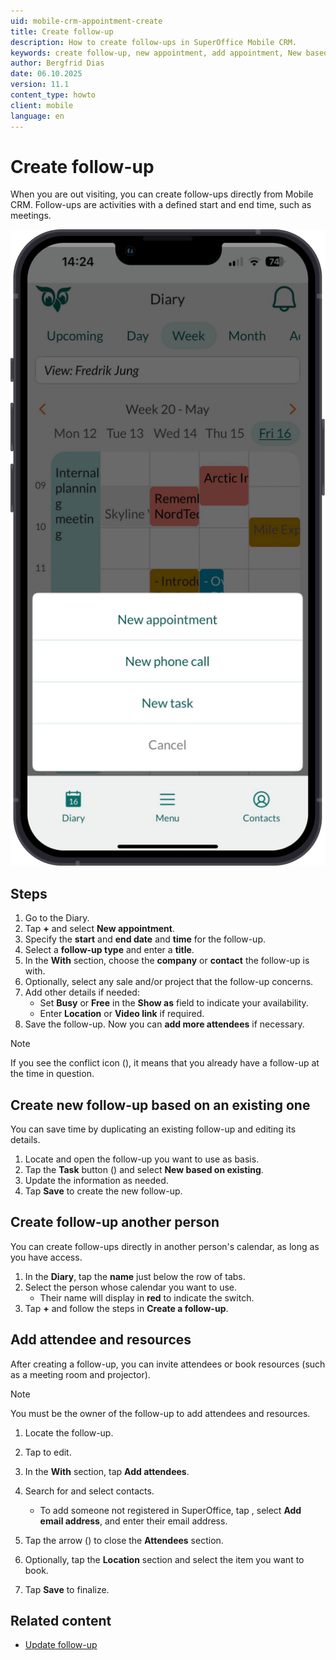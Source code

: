 ```yaml
---
uid: mobile-crm-appointment-create
title: Create follow-up
description: How to create follow-ups in SuperOffice Mobile CRM.
keywords: create follow-up, new appointment, add appointment, New based on existing, create meeting, diary, follow-up
author: Bergfrid Dias
date: 06.10.2025
version: 11.1
content_type: howto
client: mobile
language: en
---
```


# Create follow-up

When you are out visiting, you can create follow-ups directly from Mobile CRM. Follow-ups are activities with a defined start and end time, such as meetings.

![Diary - Options to create new follow-up -app-screen][img1]

## Steps

1. Go to the Diary.
1. Tap **+** and select **New appointment**.
1. Specify the **start** and **end date** and **time** for the follow-up.
1. Select a **follow-up type** and enter a **title**.
1. In the **With** section, choose the **company** or **contact** the follow-up is with.
1. Optionally, select any sale and/or project that the follow-up concerns.
1. Add other details if needed:
    * Set **Busy** or **Free** in the **Show as** field to indicate your availability.
    * Enter **Location** or **Video link** if required.
1. Save the follow-up. Now you can **add more attendees** if necessary.

> [!NOTE]
> If you see the conflict icon (<i class="ph ph-warning-circle" aria-label="Exclamation mark"></i>), it means that you already have a follow-up at the time in question.

## Create new follow-up based on an existing one

You can save time by duplicating an existing follow-up and editing its details.

1. Locate and open the follow-up you want to use as basis.
1. Tap the **Task** button (<i class="ph ph-dots-three-circle-vertical" aria-hidden="true"></i>) and select **New based on existing**.
1. Update the information as needed.
1. Tap **Save** to create the new follow-up.

## Create follow-up another person

You can create follow-ups directly in another person's calendar, as long as you have access.

1. In the **Diary**, tap the **name** just below the row of tabs.
1. Select the person whose calendar you want to use.
    * Their name will display in **red** to indicate the switch.
1. Tap **+** and follow the steps in **Create a follow-up**.

## Add attendee and resources

After creating a follow-up, you can invite attendees or book resources (such as a meeting room and projector).

> [!NOTE]
> You must be the owner of the follow-up to add attendees and resources.

1. Locate the follow-up.
1. Tap <i class="ph ph-pencil-simple" aria-label="Edit icon"></i> to edit.
1. In the **With** section, tap **Add attendees**.
1. Search for and select contacts.

    * To add someone not registered in SuperOffice, tap <i class="ph ph-dots-three-circle-vertical" aria-label="Task menu"></i>, select **Add email address**, and  enter their email address.
1. Tap the arrow (<i class="ph ph-arrow-left" aria-label="Back"></i>) to close the **Attendees** section.
1. Optionally, tap the **Location** section and select the item you want to book.
1. Tap **Save** to finalize.

## Related content

* [Update follow-up][1]

<!-- Referenced links -->
[1]: update-appointment.md

<!-- Referenced images -->
[img1]: ../../../../media/loc/en/mobile/diary-menu.png
